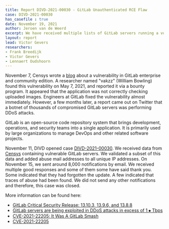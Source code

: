 ```yaml
---
title: Report DIVD-2021-00030 - GitLab Unauthenticated RCE Flaw
case: DIVD-2021-00030
has_casefile : true
date: November 19, 2021
author: Jeroen van de Weerd
excerpt: We have received multiple lists of GitLab servers running a vulnerable version of GitLab from security researchers at Censys.io. An issue has been discovered in GitLab CE/EE. we have notified their administrators.
layout: report
lead: Victor Gevers
researchers: 
- Frank Breedijk
- Victor Gevers
- Lennaert Oudshoorn
---
```

November 7, Censys wrote a [blog](https://censys.io/blog/cve-2021-22205-it-was-a-gitlab-smash/) about a vulnerability in GitLab enterprise and community edition. A researcher named "vakzz" (William Bowling) found this vulnerability on May 7, 2021, and reported it via a bounty program.
It appeared that the application was not correctly checking uploaded images. Engineers at GitLab fixed the vulnerability almost immediately.
However, a few months later, a report came out on Twitter that a botnet of thousands of compromised GitLab servers was performing DDoS attacks.

GitLab is an open-source code repository system that brings development, operations, and security teams into a single application.  It is primarily used by large organizations to manage DevOps and other related software projects.

November 11, DIVD opened case [DIVD-2021-00030](https://csirt.divd.nl/cases/DIVD-2021-00030/). We received data from [Censys](https://censys.io/) containing vulnerable GitLab servers. We validated a subset of this data and added abuse mail addresses to all unique IP addresses.
On November 15, we sent around 8,000 notifications by email. We received multiple good responses and some of them some have said thank you. Some indicated that they had forgotten the update. A few indicated that traces of abuse had been found.
We did not send any other notifications and therefore, this case was closed.
  
More information can be found here:

* [GitLab Critical Security Release: 13.10.3, 13.9.6, and 13.8.8](https://about.gitlab.com/releases/2021/04/14/security-release-gitlab-13-10-3-released/)
* [GitLab servers are being exploited in DDoS attacks in excess of 1 ⦁ Tbps](https://therecord.media/gitlab-servers-are-being-exploited-in-ddos-attacks-in-excess-of-1-tbps/)
* [CVE-2021-22205: It Was A GitLab Smash](https://censys.io/blog/cve-2021-22205-it-was-a-gitlab-smash/)
* [CVE-2021-22205](https://attackerkb.com/topics/D41jRUXCiJ/cve-2021-22205/rapid7-analysis)
